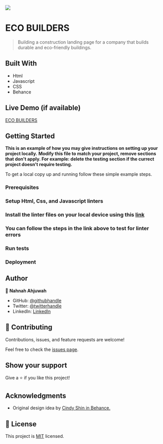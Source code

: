 ![](https://img.shields.io/badge/Microverse-blueviolet)

# ECO BUILDERS

> Building a construction landing page for a company that builds durable and eco-friendly buildings.


## Built With

- Html
- Javascript
- CSS 
- Behance

## Live Demo (if available)

[ECO BUILDERS](https://nahnahaj.github.io/construction-page/)


## Getting Started

**This is an example of how you may give instructions on setting up your project locally.**
**Modify this file to match your project, remove sections that don't apply. For example: delete the testing section if the currect project doesn't require testing.**


To get a local copy up and running follow these simple example steps.

### Prerequisites

### Setup Html, Css, and Javascript linters

### Install the linter files on your local device using this [link](https://github.com/microverseinc/linters-config/tree/master/html-css-js)

### You can follow the steps in the link above to test for linter errors

### Run tests

### Deployment



## Author

👤 **Nahnah Ahjuwah**

- GitHub: [@githubhandle](https://github.com/NahnahAJ)
- Twitter: [@twitterhandle](https://https://twitter.com/NahnahAhjuwah)
- LinkedIn: [LinkedIn](https://www.linkedin.com/in/felicia-awuah-0674a7152/)


## 🤝 Contributing

Contributions, issues, and feature requests are welcome!

Feel free to check the [issues page](../../issues/).

## Show your support

Give a ⭐️ if you like this project!

## Acknowledgments

- Original design idea by [Cindy Shin in Behance.](https://www.behance.net/adagio07)

## 📝 License

This project is [MIT](./LICENSE) licensed.

